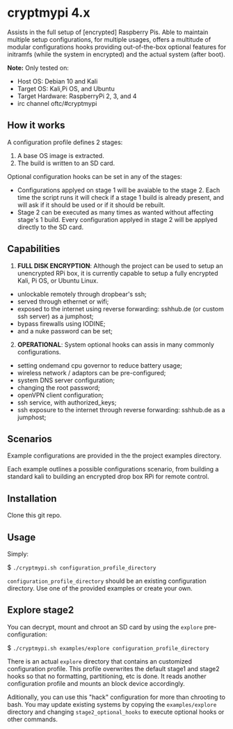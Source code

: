 # cryptmypi 4.x

Assists in the full setup of [encrypted] Raspberry Pis. Able to maintain multiple setup configurations, for multiple usages, offers a multitude of modular configurations hooks providing out-of-the-box optional features for initramfs (while the system in encrypted) and the actual system (after boot).

**Note:** Only tested on:
- Host OS: Debian 10 and Kali
- Target OS: Kali,Pi OS, and Ubuntu
- Target Hardware: RaspberryPi 2, 3, and 4
- irc channel oftc/#cryptmypi

## How it works

A configuration profile defines 2 stages:

1. A base OS image is extracted.
2. The build is written to an SD card.

Optional configuration hooks can be set in any of the stages:
- Configurations applyed on stage 1 will be avaiable to the stage 2. Each time the script runs it will check if a stage 1 build is already present, and will ask if it should be used or if it should be rebuilt.
- Stage 2 can be executed as many times as wanted without affecting stage's 1 build. Every configuration applyed in stage 2 will be applyed directly to the SD card.

## Capabilities

1. **FULL DISK ENCRYPTION**: Although the project can be used to setup an unencrypted RPi box, it is currently capable to setup a fully encrypted Kali, Pi OS, or Ubuntu Linux.

- unlockable remotely through dropbear's ssh;
- served through ethernet or wifi;
- exposed to the internet using reverse forwarding: sshhub.de (or custom ssh server) as a jumphost;
- bypass firewalls using IODINE;
- and a nuke password can be set;

2. **OPERATIONAL**: System optional hooks can assis in many commonly configurations.

- setting ondemand cpu governor to reduce battery usage;
- wireless network / adaptors can be pre-configured;
- system DNS server configuration;
- changing the root password;
- openVPN client configuration;
- ssh service, with authorized_keys;
- ssh exposure to the internet through reverse forwarding: sshhub.de as a jumphost;

## Scenarios

Example configurations are provided in the the project examples directory.

Each example outlines a possible configurations scenario, from building a standard kali to building an encrypted drop box RPi for remote control.

## Installation

Clone this git repo.

## Usage

Simply:

$ `./cryptmypi.sh configuration_profile_directory`

`configuration_profile_directory` should be an existing configuration directory. Use one of the provided examples or create your own.

## Explore stage2
You can decrypt, mount and chroot an SD card by using the `explore` pre-configuration:

$ `./cryptmypi.sh examples/explore configuration_profile_directory`

There is an actual `explore` directory that contains an customized configuration profile. This profile overwrites the default stage1 and stage2 hooks so that no formatting, partitioning, etc is done. It reads another configuration profile and mounts an block device accordingly.

Aditionally, you can use this "hack" configuration for more than chrooting to bash. You may update existing systems by copying the `examples/explore` directory and changing `stage2_optional_hooks` to execute optional hooks or other commands.
